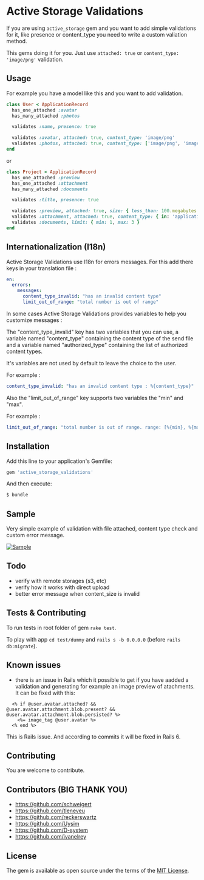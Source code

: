 # Active Storage Validations

If you are using `active_storage` gem and you want to add simple validations for it, like presence or content_type you need to write a custom valiation method.

This gems doing it for you. Just use `attached: true` or `content_type: 'image/png'` validation.

## Usage

For example you have a model like this and you want to add validation.

```ruby
class User < ApplicationRecord
  has_one_attached :avatar
  has_many_attached :photos

  validates :name, presence: true

  validates :avatar, attached: true, content_type: 'image/png'
  validates :photos, attached: true, content_type: ['image/png', 'image/jpg', 'image/jpeg']
end
```

or

```ruby
class Project < ApplicationRecord
  has_one_attached :preview
  has_one_attached :attachment
  has_many_attached :documents

  validates :title, presence: true

  validates :preview, attached: true, size: { less_than: 100.megabytes , message: 'is not given between size' }
  validates :attachment, attached: true, content_type: { in: 'application/pdf', message: 'is not a PDF' }
  validates :documents, limit: { min: 1, max: 3 }
end
```

## Internationalization (I18n)

Active Storage Validations use I18n for errors messages. For this add there keys in your translation file :

```yml
en:
  errors:
    messages:
      content_type_invalid: "has an invalid content type"
      limit_out_of_range: "total number is out of range"
```

In some cases Active Storage Validations provides variables to help you customize messages :

The "content_type_invalid" key has two variables that you can use, a variable named "content_type" containing the content type of the send file and a variable named "authorized_type" containing the list of authorized content types.

It's variables are not used by default to leave the choice to the user.

For example :

```yml
content_type_invalid: "has an invalid content type : %{content_type}"
```

Also the "limit_out_of_range" key supports two variables the "min" and "max".

For example :

```yml
limit_out_of_range: "total number is out of range. range: [%{min}, %{max}]"
```

## Installation

Add this line to your application's Gemfile:

```ruby
gem 'active_storage_validations'
```

And then execute:
```bash
$ bundle
```

## Sample

Very simple example of validation with file attached, content type check and custom error message.

[![Sample](https://raw.githubusercontent.com/igorkasyanchuk/active_storage_validations/master/docs/preview.png)](https://raw.githubusercontent.com/igorkasyanchuk/active_storage_validations/master/docs/preview.png)

## Todo
* verify with remote storages (s3, etc)
* verify how it works with direct upload 
* better error message when  content_size is invalid

## Tests & Contributing

To run tests in root folder of gem `rake test`.

To play with app `cd test/dummy` and `rails s -b 0.0.0.0` (before `rails db:migrate`).

## Known issues

- there is an issue in Rails which it possible to get if you have aadded a validation and generating for example an image preview of atachments. It can be fixed with this:

```
  <% if @user.avatar.attached? && @user.avatar.attachment.blob.present? && @user.avatar.attachment.blob.persisted? %>
    <%= image_tag @user.avatar %>
  <% end %>
```
This is Rails issue. And according to commits it will be fixed in Rails 6.

## Contributing
You are welcome to contribute.

## Contributors (BIG THANK YOU)
- https://github.com/schweigert
- https://github.com/tleneveu
- https://github.com/reckerswartz
- https://github.com/Uysim
- https://github.com/D-system
- https://github.com/ivanelrey

## License
The gem is available as open source under the terms of the [MIT License](https://opensource.org/licenses/MIT).
